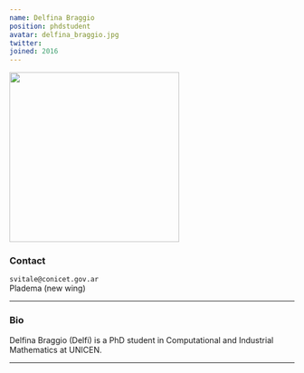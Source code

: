 ```yaml
---
name: Delfina Braggio
position: phdstudent
avatar: delfina_braggio.jpg
twitter:
joined: 2016
---
```


<img width="300" src="{{site.baseurl}}/images/people/{{page.avatar}}" data-action="zoom">

### Contact

<i class="fa fa-envelope-o"></i>  `svitale@conicet.gov.ar`<br>
<i class="fa fa-building"></i> Pladema (new wing) <br>

<hr>

### Bio

Delfina Braggio (Delfi) is a PhD student in Computational and Industrial Mathematics at UNICEN. 

<hr>